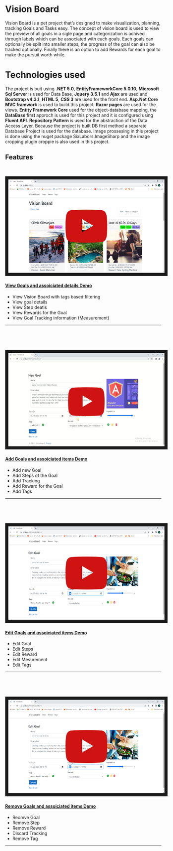 # Vision Board
Vision Board is a pet project that’s designed to make visualization, planning, tracking Goals and Tasks easy. 
The concept of vision board is used to view the preview of all goals in a sigle page and categorization is achived through labels which can be associated with each goals.
Each goals can optionally be split into smaller steps, the progress of the goal can also be tracked optionally. Finally there is an option to add Rewards for each goal to make the pursuit worth while.

# Technologies used

The project is buit using **.NET 5.0**, **EntityFrameworkCore 5.0.10**, **Microsoft Sql Server** is used for Data Base, **Jquery 3.5.1** and **Ajax** are used and 
**Bootstrap v4.3.1**, **HTML 5**, **CSS 3** are used for the front end.
**Asp.Net Core MVC framwork** is used to build this project, **Razor pages** are used for the views. **Entity Framework Core** used for the object-database mapping, the **DataBase first** approch is used for this project and it is configured using **Fluent API**. **Repository Pattern** is used for the abstraction of the Data Access Layer. Because the project is built DB first method a separate Database Project is used for the database. Image prossesing in this project is done using the nuget package SixLabors.ImageSharp  and the image cropping plugin croppie is also used in this project.

## Features
<br />

<a href="https://www.youtube.com/watch?v=58e5zWKscVQ" target="_blank"><img src="./Read Me Images/view goal thumbnail.png" 
alt="View Goals and assoiciated details Demo" width="560" height="300" border="10" /></a>
<br />
#### [View Goals and assoiciated details Demo ](https://www.youtube.com/watch?v=58e5zWKscVQ)

- View Vision Board with tags based filtering
- View goal details 
- View Step deatis
- View Rewards for the Goal
- View Goal Tracking information (Measurement)	

<hr />
<br />
<br />
<br />


<a href="https://www.youtube.com/watch?v=smzVsCbiGr8" target="_blank"><img src="./Read Me Images/Create Goal thumbnail.png" 
alt="Add Goals and assoiciated items Demo" width="560" height="300" border="10" /></a>
<br />
#### [Add Goals and assoiciated items Demo ](https://www.youtube.com/watch?v=smzVsCbiGr8)

- Add new Goal
- Add Steps of the Goal
- Add Tracking
- Add Reward for the Goal 
- Add Tags

<hr />
<br />
<br />
<br />
	

	
<a href="https://www.youtube.com/watch?v=U6wIFtUuL_E" target="_blank"><img src="./Read Me Images/Edit Goal thumbnail.png" 
alt="Edit Goals and assoiciated items Demo" width="560" height="300" border="10" /></a>
<br />
#### [Edit Goals and assoiciated items Demo ](https://www.youtube.com/watch?v=U6wIFtUuL_E)

- Edit Goal
- Edit Steps
- Edit Reward
- Edit Mesurement
- Edit Tags

<hr />
<br />
<br />
<br />



<a href="https://www.youtube.com/watch?v=jOgBWu1hw5o" target="_blank"><img src="./Read Me Images/Edit Goal thumbnail.png" 
alt="Remove Goals and assoiciated items Demo" width="560" height="300" border="10" /></a>
<br />
#### [Remove Goals and assoiciated items Demo ](https://www.youtube.com/watch?v=jOgBWu1hw5o)

- Reomve Goal
- Remove Step
- Remove Reward
- Discard Tracking
- Remove Tag

<hr />
<br />
<br />
<br />





